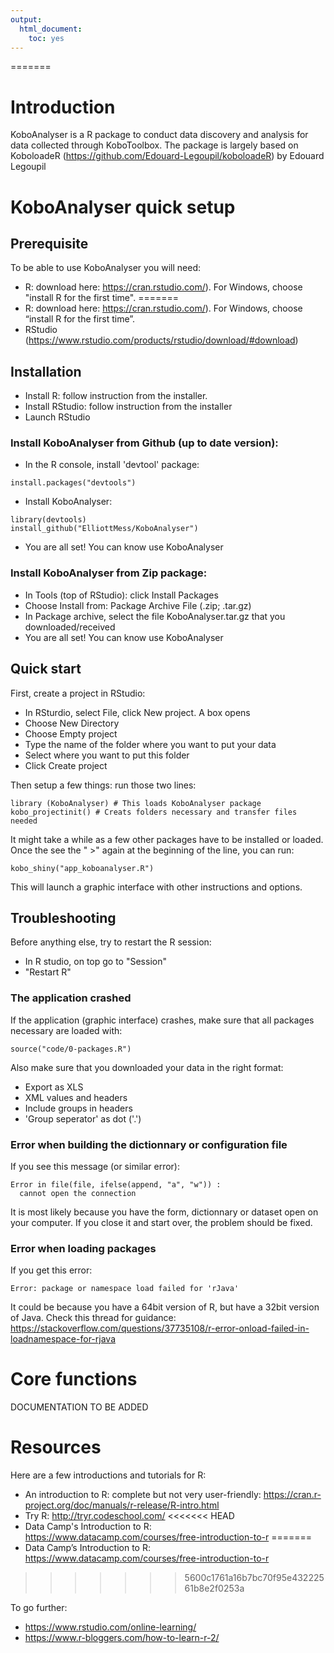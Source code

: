 ```yaml
---
output: 
  html_document: 
    toc: yes
---
```

=======
# Introduction
KoboAnalyser is a R package to conduct data discovery and analysis for data collected through  KoboToolbox.
The package is largely based on KoboloadeR (https://github.com/Edouard-Legoupil/koboloadeR) by Edouard Legoupil

# KoboAnalyser quick setup

## Prerequisite
To be able to use KoboAnalyser you will need:

* R: download here: https://cran.rstudio.com/). For Windows, choose "install R for the first time".
=======
* R: download here: https://cran.rstudio.com/). For Windows, choose “install R for the first time”.
* RStudio  (https://www.rstudio.com/products/rstudio/download/#download)


## Installation
* Install R: follow instruction from the installer.
* Install RStudio: follow instruction from the installer
* Launch RStudio

### Install KoboAnalyser from Github (up to date version):

* In the R console, install 'devtool' package:
```
install.packages("devtools")
```
* Install KoboAnalyser:
```
library(devtools)
install_github("ElliottMess/KoboAnalyser")

```
* You are all set! You can know use KoboAnalyser

### Install KoboAnalyser from Zip package:

* In Tools (top of RStudio): click Install Packages
* Choose Install from: Package Archive File (.zip; .tar.gz)
* In Package archive, select the file KoboAnalyser.tar.gz that you downloaded/received
* You are all set! You can know use KoboAnalyser

## Quick start
First, create a project in RStudio:

* In RSturdio, select File, click New project. A box opens
* Choose New Directory
* Choose Empty project
* Type the name of the folder where you want to put your data
* Select where you want to put this folder
* Click Create project

Then setup a few things: run those two lines:

```
library (KoboAnalyser) # This loads KoboAnalyser package
kobo_projectinit() # Creats folders necessary and transfer files needed
```
It might take a while as a few other packages have to be installed or loaded. Once the see the " >" again at the beginning of the line, you can run:

```
kobo_shiny("app_koboanalyser.R")
```

This will launch a graphic interface with other instructions and options.

## Troubleshooting

Before anything else, try to restart the R session:
* In R studio, on top go to "Session"
* "Restart R"

### The application crashed
If the application (graphic interface) crashes, make sure that all packages necessary are loaded with:
```
source("code/0-packages.R")
```
Also make sure that you downloaded your data in the right format:
* Export as XLS
* XML values and headers
* Include groups in headers
* 'Group seperator' as dot ('.')

### Error when building the dictionnary or configuration file

If you see this message (or similar error):
```
Error in file(file, ifelse(append, "a", "w")) : 
  cannot open the connection
```
It is most likely because you have the form, dictionnary or dataset open on your computer. If you close it and start over, the problem should be fixed.
  
### Error when loading packages
 If you get this error:
```
Error: package or namespace load failed for 'rJava'
```

It could be because you have a 64bit version of R, but have a 32bit version of Java. Check this thread for guidance: https://stackoverflow.com/questions/37735108/r-error-onload-failed-in-loadnamespace-for-rjava

# Core functions
DOCUMENTATION TO BE ADDED

# Resources
Here are a few introductions and tutorials for  R:

* An introduction to R: complete but not very user-friendly: https://cran.r-project.org/doc/manuals/r-release/R-intro.html
*	Try R: http://tryr.codeschool.com/
<<<<<<< HEAD
*	Data Camp's Introduction to R: https://www.datacamp.com/courses/free-introduction-to-r
=======
*	Data Camp’s Introduction to R: https://www.datacamp.com/courses/free-introduction-to-r
>>>>>>> 5600c1761a16b7bc70f95e43222561b8e2f0253a

To go further:
*	https://www.rstudio.com/online-learning/
*	https://www.r-bloggers.com/how-to-learn-r-2/
